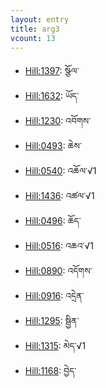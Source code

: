 ```yaml
---
layout: entry
title: arg3
vcount: 13
---
```

- <a target='blank' href='/lim-annodoc/verb/1397/'>Hill:1397</a>: སྩོལ་
- <a target='blank' href='/lim-annodoc/verb/1632/'>Hill:1632</a>: ཡོད་
- <a target='blank' href='/lim-annodoc/verb/1230/'>Hill:1230</a>: འབོགས་
- <a target='blank' href='/lim-annodoc/verb/0493/'>Hill:0493</a>: ཆེས་
- <a target='blank' href='/lim-annodoc/verb/0540/'>Hill:0540</a>: འཆོལ་√1
- <a target='blank' href='/lim-annodoc/verb/1436/'>Hill:1436</a>: འཚལ་√1
- <a target='blank' href='/lim-annodoc/verb/0496/'>Hill:0496</a>: ཆོད་
- <a target='blank' href='/lim-annodoc/verb/0516/'>Hill:0516</a>: འཆའ་√1
- <a target='blank' href='/lim-annodoc/verb/0890/'>Hill:0890</a>: འདོགས་
- <a target='blank' href='/lim-annodoc/verb/0916/'>Hill:0916</a>: འདྲེན་
- <a target='blank' href='/lim-annodoc/verb/1295/'>Hill:1295</a>: སྦྱིན་
- <a target='blank' href='/lim-annodoc/verb/1315/'>Hill:1315</a>: མེད་√1
- <a target='blank' href='/lim-annodoc/verb/1168/'>Hill:1168</a>: བྱེད་
